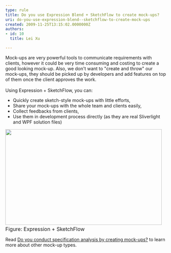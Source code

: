```yaml
---
type: rule
title: Do you use Expression Blend + SketchFlow to create mock-ups?
uri: do-you-use-expression-blend--sketchflow-to-create-mock-ups
created: 2009-11-25T13:15:02.0000000Z
authors:
- id: 10
  title: Lei Xu

---
```




<span class='intro'> 
  <p>Mock-ups are very powerful tools to communicate requirements with clients, however it could be very time consuming and costing to create a good looking mock-up. Also, we don't want to &quot;create and throw&quot; our mock-ups, they should be picked up by developers and add features on top of them once the client approves the work. <br>
<br>
Using Expression + SketchFlow, you can&#58;</p>
<ul>
    <li>Quickly create sketch-style mock-ups with little efforts, </li>
    <li>Share your mock-ups with the whole team and clients easily, </li>
    <li>Collect feedbacks from clients, </li>
    <li>Use them in development process directly (as they are real Sliverlight and WPF solution files) </li>
</ul>
 </span>

  <img width="487" height="299" class="ms-rteCustom-ImageArea" src="sketchflow.jpg" alt="" /> ​<br>
<font size="+0" class="ms-rteCustom-FigureGood">Figure&#58; Expression + SketchFlow</font>
<p>Read <a href="/Pages/SpecificationByMockUp.aspx">Do you conduct specification analysis by creating mock-ups?</a> to learn more about other mock-up types.</p>



